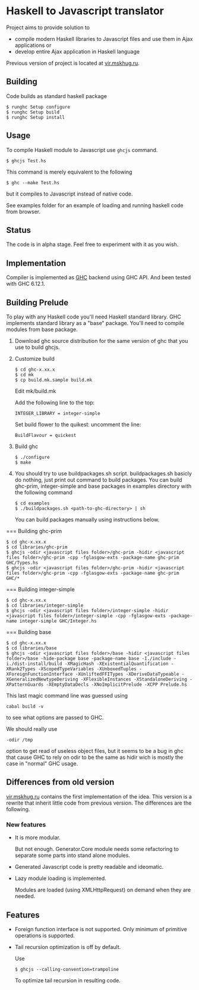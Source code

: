 Haskell to Javascript translator
================================

Project aims to provide solution to

 * compile modern Haskell libraries to Javascript files and use
   them in Ajax applications or
 * develop entire Ajax application in Haskell language

Previous version of project is located at [vir.mskhug.ru](http://vir.mskhug.ru/).

Building
--------

Code builds as standard haskell package

    $ runghc Setup configure
    $ runghc Setup build
    $ runghc Setup install

Usage
-----

To compile Haskell module to Javascript use `ghcjs` command.

    $ ghcjs Test.hs

This command is merely equivalent to the following

    $ ghc --make Test.hs

but it compiles to Javascript instead of native code.

See examples folder for an example of loading and running haskell code
from browser.

Status
------

The code is in alpha stage. Feel free to experiment with it as you wish.

Implementation
--------------

Compiler is implemented as [GHC](http://www.haskell.org/ghc/) backend
using GHC API. And been tested with GHC 6.12.1.

Building Prelude
----------------

To play with any Haskell code you'll need Haskell standard library.
GHC implements standard library as a "base" package.
You'll need to compile modules from base package.

  1. Download ghc source distribution for the same version of ghc that you
     use to build ghcjs.

  2. Customize build

         $ cd ghc-x.xx.x
         $ cd mk
         $ cp build.mk.sample build.mk

     Edit mk/build.mk

     Add the following line to the top:

         INTEGER_LIBRARY = integer-simple

     Set build flower to the quikest: uncomment the line:

         BuildFlavour = quickest

  3. Build ghc

         $ ./configure
         $ make

  4. You should try to use buildpackages.sh script. buildpackages.sh
     basicly do nothing, just print out command to build packages.
     You can build ghc-prim, integer-simple and base packages in
     examples directory with the following command

         $ cd examples
         $ ./buildpackages.sh <path-to-ghc-directory> | sh

     You can build packages manually using instructions below.

=== Building ghc-prim

    $ cd ghc-x.xx.x
    $ cd libraries/ghc-prim
    $ ghcjs -odir <javascript files folder>/ghc-prim -hidir <javascript files folder>/ghc-prim -cpp -fglasgow-exts -package-name ghc-prim GHC/Types.hs 
    $ ghcjs -odir <javascript files folder>/ghc-prim -hidir <javascript files folder>/ghc-prim -cpp -fglasgow-exts -package-name ghc-prim GHC/*

=== Building integer-simple

    $ cd ghc-x.xx.x
    $ cd libraries/integer-simple
    $ ghcjs -odir <javascript files folder>/integer-simple -hidir <javascript files folder>/integer-simple -cpp -fglasgow-exts -package-name integer-simple GHC/Integer.hs 

=== Building base

    $ cd ghc-x.xx.x
    $ cd libraries/base
    $ ghcjs -odir <javascript files folder>/base -hidir <javascript files folder>/base -hide-package base -package-name base -I./include -i./dist-install/build -XMagicHash -XExistentialQuantification -XRank2Types -XScopedTypeVariables -XUnboxedTuples -XForeignFunctionInterface -XUnliftedFFITypes -XDeriveDataTypeable -XGeneralizedNewtypeDeriving -XFlexibleInstances -XStandaloneDeriving -XPatternGuards -XEmptyDataDecls -XNoImplicitPrelude -XCPP Prelude.hs

This last magic command line was guessed using

    cabal build -v

to see what options are passed to GHC.

We should really use

    -odir /tmp

option to get read of useless object files, but it seems to be a bug in ghc
that cause GHC to rely on odir to be the same as hidir wich is mostly the
case in "normal" GHC usage.

Differences from old version
----------------------------

[vir.mskhug.ru](http://vir.mskhug.ru/) contains the first implementation
of the idea. This version is a rewrite that inherit little code from
previous version. The differences are the following.

### New features

 * It is more modular.

   But not enough. Generator.Core module needs
   some refactoring to separate some parts into stand alone modules.

 * Generated Javascript code is pretty readable and ideomatic.

 * Lazy module loading is implemented.

   Modules are loaded (using XMLHttpRequest) on demand when they are needed.

Features
--------

 * Foreign function interface is not supported.
   Only minimum of primitive operations is supported.

 * Tail recursion optimization is off by default.

   Use

       $ ghcjs --calling-convention=trampoline

   To optimize tail recursion in resulting code.
